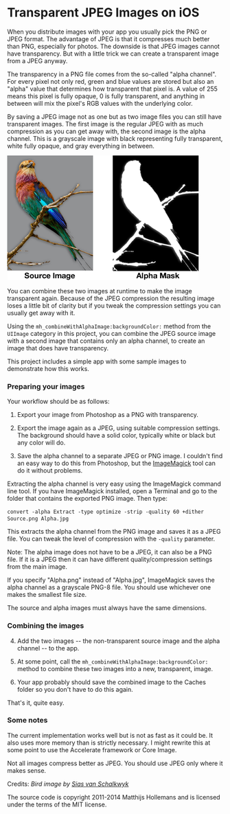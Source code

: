 # Transparent JPEG Images on iOS

When you distribute images with your app you usually pick the PNG or JPEG format. The advantage of JPEG is that it compresses much better than PNG, especially for photos. The downside is that JPEG images cannot have transparency. But with a little trick we can create a transparent image from a JPEG anyway.

The transparency in a PNG file comes from the so-called "alpha channel". For every pixel not only red, green and blue values are stored but also an "alpha" value that determines how transparent that pixel is. A value of 255 means this pixel is fully opaque, 0 is fully transparent, and anything in between will mix the pixel's RGB values with the underlying color.

By saving a JPEG image not as one but as two image files you can still have transparent images. The first image is the regular JPEG with as much compression as you can get away with, the second image is the alpha channel. This is a grayscale image with black representing fully transparent, white fully opaque, and gray everything in between.

![Source image and its alpha channel](Source-and-Alpha.png)

You can combine these two images at runtime to make the image transparent again. Because of the JPEG compression the resulting image loses a little bit of clarity but if you tweak the compression settings you can usually get away with it.

Using the `mh_combineWithAlphaImage:backgroundColor:` method from the `UIImage` category in this project, you can combine the JPEG source image with a second image that contains only an alpha channel, to create an image that does have transparency.

This project includes a simple app with some sample images to demonstrate how this works.

### Preparing your images

Your workflow should be as follows:

1. Export your image from Photoshop as a PNG with transparency.

2. Export the image again as a JPEG, using suitable compression settings. The background should have a solid color, typically white or black but any color will do.

3. Save the alpha channel to a separate JPEG or PNG image. I couldn't find an easy way to do this from Photoshop, but the [ImageMagick](http://www.imagemagick.org/) tool can do it without problems.

Extracting the alpha channel is very easy using the ImageMagick command line tool. If you have ImageMagick installed, open a Terminal and go to the folder that contains the exported PNG image. Then type:
    
    convert -alpha Extract -type optimize -strip -quality 60 +dither Source.png Alpha.jpg

This extracts the alpha channel from the PNG image and saves it as a JPEG file. You can tweak the level of compression with the `-quality` parameter.

Note: The alpha image does not have to be a JPEG, it can also be a PNG file. If it is a JPEG then it can have different quality/compression settings from the main image. 

If you specify "Alpha.png" instead of "Alpha.jpg", ImageMagick saves the alpha channel as a grayscale PNG-8 file. You should use whichever one makes the smallest file size.

The source and alpha images must always have the same dimensions.

### Combining the images

4. Add the two images -- the non-transparent source image and the alpha channel -- to the app.

5. At some point, call the `mh_combineWithAlphaImage:backgroundColor:` method to combine these two images into a new, transparent, image.

6. Your app probably should save the combined image to the Caches folder so you don't have to do this again.

That's it, quite easy.

### Some notes

The current implementation works well but is not as fast as it could be. It also uses more memory than is strictly necessary. I might rewrite this at some point to use the Accelerate framework or Core Image.

Not all images compress better as JPEG. You should use JPEG only where it makes sense.

Credits: _Bird image by [Sias van Schalkwyk](http://www.sxc.hu/photo/1362219)_

The source code is copyright 2011-2014 Matthijs Hollemans and is licensed under the terms of the MIT license.
